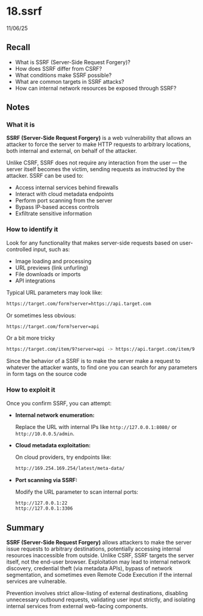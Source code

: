 # 18.ssrf

11/06/25

## Recall

- What is SSRF (Server-Side Request Forgery)?
- How does SSRF differ from CSRF?
- What conditions make SSRF possible?
- What are common targets in SSRF attacks?
- How can internal network resources be exposed through SSRF?

## Notes

### What it is

**SSRF (Server-Side Request Forgery)** is a web vulnerability that allows an attacker to force the server to make HTTP requests to arbitrary locations, both internal and external, on behalf of the attacker.

Unlike CSRF, SSRF does not require any interaction from the user — the server itself becomes the victim, sending requests as instructed by the attacker. SSRF can be used to:

- Access internal services behind firewalls
- Interact with cloud metadata endpoints
- Perform port scanning from the server
- Bypass IP-based access controls
- Exfiltrate sensitive information

### How to identify it

Look for any functionality that makes server-side requests based on user-controlled input, such as:

- Image loading and processing
- URL previews (link unfurling)
- File downloads or imports
- API integrations

Typical URL parameters may look like:

```bash
https://target.com/form?server=https://api.target.com
```

Or sometimes less obvious:

```bash
https://target.com/form?server=api
```

Or a bit more tricky

```bash
https://target.com/item/9?server=api -> https://api.target.com/item/9
```

Since the behavior of a SSRF is to make the server make a request to whatever the attacker wants, to find one you can search for any parameters in form tags on the source code

### How to exploit it

Once you confirm SSRF, you can attempt:

- **Internal network enumeration:**
    
    Replace the URL with internal IPs like `http://127.0.0.1:8080/` or `http://10.0.0.5/admin`.
    
- **Cloud metadata exploitation:**
    
    On cloud providers, try endpoints like:
    
    ```bash
    http://169.254.169.254/latest/meta-data/
    ```
    
- **Port scanning via SSRF:**
    
    Modify the URL parameter to scan internal ports:
    
    ```bash
    http://127.0.0.1:22
    http://127.0.0.1:3306
    ```
    

## Summary

**SSRF (Server-Side Request Forgery)** allows attackers to make the server issue requests to arbitrary destinations, potentially accessing internal resources inaccessible from outside. Unlike CSRF, SSRF targets the server itself, not the end-user browser. Exploitation may lead to internal network discovery, credential theft (via metadata APIs), bypass of network segmentation, and sometimes even Remote Code Execution if the internal services are vulnerable.

Prevention involves strict allow-listing of external destinations, disabling unnecessary outbound requests, validating user input strictly, and isolating internal services from external web-facing components.